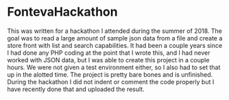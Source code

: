 # FontevaHackathon
This was written for a hackathon I attended during the summer of 2018. The goal was to read a large amount of sample json data from a file and create a store front with list and search capabilities. It had been a couple years since I had done any PHP coding at the point that I wrote this, and I had never worked with JSON data, but I was able to create this project in a couple hours. We were not given a test environment either, so I also had to set that up in the alotted time. The project is pretty bare bones and is unfinished. During the hackathon I did not indent or comment the code properly but I have recently done that and uploaded the result.
